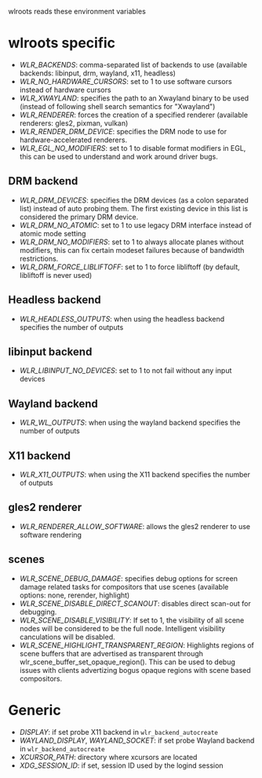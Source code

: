 wlroots reads these environment variables

# wlroots specific

* *WLR_BACKENDS*: comma-separated list of backends to use (available backends:
  libinput, drm, wayland, x11, headless)
* *WLR_NO_HARDWARE_CURSORS*: set to 1 to use software cursors instead of
  hardware cursors
* *WLR_XWAYLAND*: specifies the path to an Xwayland binary to be used (instead
  of following shell search semantics for "Xwayland")
* *WLR_RENDERER*: forces the creation of a specified renderer (available
  renderers: gles2, pixman, vulkan)
* *WLR_RENDER_DRM_DEVICE*: specifies the DRM node to use for
  hardware-accelerated renderers.
* *WLR_EGL_NO_MODIFIERS*: set to 1 to disable format modifiers in EGL, this can
  be used to understand and work around driver bugs.

## DRM backend

* *WLR_DRM_DEVICES*: specifies the DRM devices (as a colon separated list)
  instead of auto probing them. The first existing device in this list is
  considered the primary DRM device.
* *WLR_DRM_NO_ATOMIC*: set to 1 to use legacy DRM interface instead of atomic
  mode setting
* *WLR_DRM_NO_MODIFIERS*: set to 1 to always allocate planes without modifiers,
  this can fix certain modeset failures because of bandwidth restrictions.
* *WLR_DRM_FORCE_LIBLIFTOFF*: set to 1 to force libliftoff (by default,
  libliftoff is never used)

## Headless backend

* *WLR_HEADLESS_OUTPUTS*: when using the headless backend specifies the number
  of outputs

## libinput backend

* *WLR_LIBINPUT_NO_DEVICES*: set to 1 to not fail without any input devices

## Wayland backend

* *WLR_WL_OUTPUTS*: when using the wayland backend specifies the number of outputs

## X11 backend

* *WLR_X11_OUTPUTS*: when using the X11 backend specifies the number of outputs

## gles2 renderer

* *WLR_RENDERER_ALLOW_SOFTWARE*: allows the gles2 renderer to use software
  rendering

## scenes

* *WLR_SCENE_DEBUG_DAMAGE*: specifies debug options for screen damage related
  tasks for compositors that use scenes (available options: none, rerender,
  highlight)
* *WLR_SCENE_DISABLE_DIRECT_SCANOUT*: disables direct scan-out for debugging.
* *WLR_SCENE_DISABLE_VISIBILITY*: If set to 1, the visibility of all scene nodes
  will be considered to be the full node. Intelligent visibility canculations will
  be disabled.
* *WLR_SCENE_HIGHLIGHT_TRANSPARENT_REGION*: Highlights regions of scene buffers
  that are advertised as transparent through wlr_scene_buffer_set_opaque_region().
  This can be used to debug issues with clients advertizing bogus opaque regions
  with scene based compositors.

# Generic

* *DISPLAY*: if set probe X11 backend in `wlr_backend_autocreate`
* *WAYLAND_DISPLAY*, *WAYLAND_SOCKET*: if set probe Wayland backend in
  `wlr_backend_autocreate`
* *XCURSOR_PATH*: directory where xcursors are located
* *XDG_SESSION_ID*: if set, session ID used by the logind session
